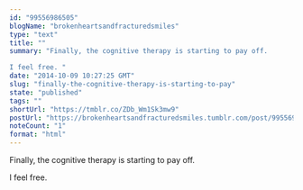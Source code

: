 ```yaml
---
id: "99556986505"
blogName: "brokenheartsandfracturedsmiles"
type: "text"
title: ""
summary: "Finally, the cognitive therapy is starting to pay off.

I feel free. "
date: "2014-10-09 10:27:25 GMT"
slug: "finally-the-cognitive-therapy-is-starting-to-pay"
state: "published"
tags: ""
shortUrl: "https://tmblr.co/ZDb_Wm1Sk3mw9"
postUrl: "https://brokenheartsandfracturedsmiles.tumblr.com/post/99556986505/finally-the-cognitive-therapy-is-starting-to-pay"
noteCount: "1"
format: "html"
---
```


Finally, the cognitive therapy is starting to pay off.

I feel free.
